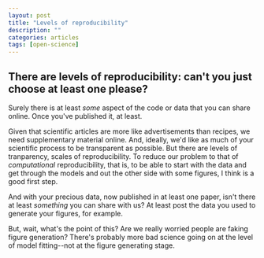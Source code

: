 ```yaml
---
layout: post
title: "Levels of reproducibility"
description: ""
categories: articles
tags: [open-science]
---
```


## There are levels of reproducibility: can't you just choose at least one please? 

Surely there is at least _some_ aspect of the code or data that you can share online. Once you've published it, at least.

Given that scientific articles are more like advertisements than recipes, we need supplementary material online. And, ideally, we'd like as much of your scientific process to be transparent as possible. But there are levels of tranparency, scales of reproducibility. To reduce our problem to that of _computational_ reproducibility, that is, to be able to start with the data and get through the models and out the other side with some figures, I think is a good first step.

And with your precious data, now published in at least one paper, isn't there at least _something_ you can share with us? At least post the data you used to generate your figures, for example.

But, wait, what's the point of this? Are we really worried people are faking figure generation? There's probably more bad science going on at the level of model fitting--not at the figure generating stage.
